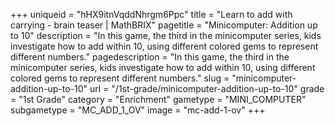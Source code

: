 +++
uniqueid = "hHX9itnVqddNhrgm6Ppc"
title = "Learn to add with carrying - brain teaser | MathBRIX"
pagetitle = "Minicomputer: Addition up to 10"
description = "In this game, the third in the minicomputer series, kids investigate how to add within 10, using different colored gems to represent different numbers."
pagedescription = "In this game, the third in the minicomputer series, kids investigate how to add within 10, using different colored gems to represent different numbers."
slug = "minicomputer-addition-up-to-10"
url = "/1st-grade/minicomputer-addition-up-to-10"
grade = "1st Grade"
category = "Enrichment"
gametype = "MINI_COMPUTER"
subgametype = "MC_ADD_1_OV"
image = "mc-add-1-ov"
+++